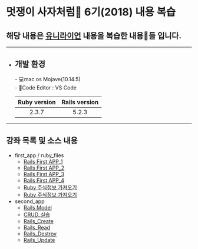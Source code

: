 # 멋쟁이 사자처럼🦁 6기(2018) 내용 복습

## 해당 내용은 [유니라이언](https://uni.likelion.org) 내용을 복습한 내용📝들 입니다.
---
* <h2>개발 환경</h2>
    - 💻mac os Mojave(10.14.5)<br>
    - 📝Code Editor : VS Code

    |Ruby version | Rails version |
    |:--------:|:--------:|
    | 2.3.7 | 5.2.3|
---
## 강좌 목록 및 소스 내용
* first_app / ruby_files
    - [Rails First APP_1](https://uni.likelion.org/lectures/10)
    - [Rails First APP_2](https://uni.likelion.org/lectures/11)
    - [Rails First APP_3](https://uni.likelion.org/lectures/12)
    - [Rails First APP_4](https://uni.likelion.org/lectures/13)
    - [Ruby 주식정보 가져오기](https://uni.likelion.org/lectures/14)
    - [Ruby 주식정보 가져오기](https://uni.likelion.org/lectures/16)
* second_app
    -  [Rails Model](https://uni.likelion.org/lectures/17)
    -  [CRUD_실습](https://uni.likelion.org/lectures/18)
    -  [Rails_Create](https://uni.likelion.org/lectures/19)
    -  [Rails_Read](https://uni.likelion.org/lectures/20)
    -  [Rails_Destroy](https://uni.likelion.org/lectures/21)
    -  [Rails_Update](https://uni.likelion.org/lectures/22)